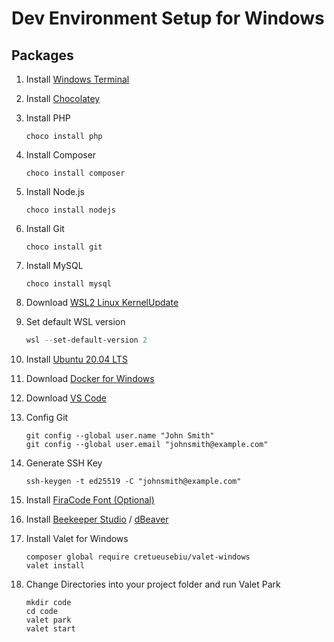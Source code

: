 # Dev Environment Setup for Windows

## Packages

1. Install [Windows Terminal](https://www.microsoft.com/en-us/p/windows-terminal/9n0dx20hk701)

2. Install [Chocolatey](https://chocolatey.org/)

3. Install PHP 

   ```
   choco install php 
   ```

4. Install Composer

   ``` 
   choco install composer
   ```

5. Install Node.js

   ```
   choco install nodejs
   ```

6. Install Git

   ```
   choco install git
   ```

7. Install MySQL

   ```
   choco install mysql
   ```

8. Download [WSL2 Linux KernelUpdate](https://wslstorestorage.blob.core.windows.net/wslblob/wsl_update_x64.msi)

9. Set default WSL version

   ```powershell
   wsl --set-default-version 2
   ```

10. Install [Ubuntu 20.04 LTS](https://www.microsoft.com/en-us/p/ubuntu-2004-lts/9n6svws3rx71?activetab=pivot:overviewtab)

11. Download [Docker for Windows](https://desktop.docker.com/win/stable/amd64/Docker%20Desktop%20Installer.exe?utm_source=docker&utm_medium=webreferral&utm_campaign=dd-smartbutton&utm_location=header)

12. Download [VS Code](https://code.visualstudio.com/sha/download?build=stable&os=win32-x64-user)

13. Config Git

    ``` git
    git config --global user.name "John Smith"
    git config --global user.email "johnsmith@example.com"
    ```

14. Generate SSH Key

    ```https://github.com/tonsky/FiraCode/releases/download/5.2/Fira_Code_v5.2.zip
    ssh-keygen -t ed25519 -C "johnsmith@example.com"
    ```

15. Install [FiraCode Font (Optional)](https://github.com/tonsky/FiraCode/releases/download/5.2/Fira_Code_v5.2.zip)

16. Install [Beekeeper Studio](https://github.com/beekeeper-studio/beekeeper-studio/releases/download/v1.10.2/Beekeeper-Studio-Setup-1.10.2.exe) / [dBeaver](https://dbeaver.io/files/dbeaver-ce-latest-x86_64-setup.exe)

17. Install Valet for Windows

    ```
    composer global require cretueusebiu/valet-windows
    valet install
    ```

18. Change Directories into your project folder and run Valet Park

    ```
    mkdir code
    cd code
    valet park
    valet start
    ```

    

